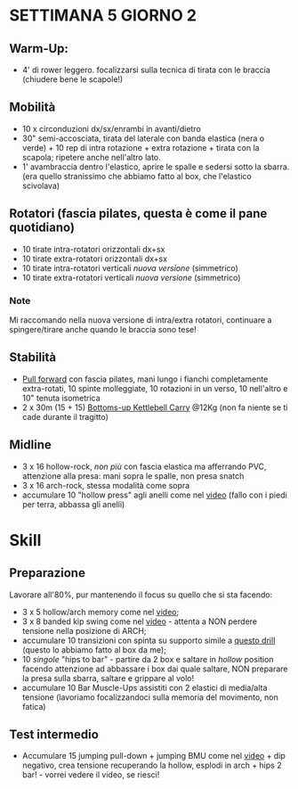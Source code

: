 # SETTIMANA 5 GIORNO 2

## Warm-Up:

 * 4' di rower leggero. focalizzarsi sulla tecnica di tirata con le braccia (chiudere bene le scapole!)

## Mobilità

 * 10 x circonduzioni dx/sx/enrambi in avanti/dietro 
 * 30" semi-accosciata, tirata del laterale con banda elastica (nera o verde) + 10 rep di intra rotazione + extra rotazione + tirata con la scapola; ripetere anche nell'altro lato.
 * 1' avambraccia dentro l'elastico, aprire le spalle e sedersi sotto la sbarra. (era quello stranissimo che abbiamo fatto al box, che l'elastico scivolava)

## Rotatori (fascia pilates, questa è come il pane quotidiano)

 * 10 tirate intra-rotatori orizzontali dx+sx
 * 10 tirate extra-rotatori orizzontali dx+sx
 * 10 tirate intra-rotatori verticali _nuova versione_ (simmetrico)
 * 10 tirate extra-rotatori verticali _nuova versione_ (simmetrico)

### Note

Mi raccomando nella nuova versione di intra/extra rotatori, continuare a spingere/tirare anche quando le braccia sono tese!

## Stabilità

 * [Pull forward](https://www.youtube.com/watch?v=K_ZwQLyueVg) con fascia pilates, mani lungo i fianchi completamente extra-rotati, 10 spinte molleggiate, 10 rotazioni in un verso, 10 nell'altro e 10" tenuta isometrica
 * 2 x 30m (15 + 15) [Bottoms-up Kettlebell Carry](https://www.youtube.com/watch?v=UpBzi0HIdAI) @12Kg (non fa niente se ti cade durante il tragitto)

## Midline

 * 3 x 16 hollow-rock, _non più_ con fascia elastica ma afferrando PVC, attenzione alla presa: mani sopra le spalle, non presa snatch
 * 3 x 16 arch-rock, stessa modalità come sopra
 * accumulare 10 "hollow press" agli anelli come nel [video](https://www.instagram.com/p/BhjGqRzj3D-/) (fallo con i piedi per terra, abbassa gli anelli) 

# Skill

## Preparazione

Lavorare all'80%, pur mantenendo il focus su quello che si sta facendo:

 * 3 x 5 hollow/arch memory come nel [video](https://www.instagram.com/p/CA4LyzhgBgX/);
 * 3 x 8 banded kip swing come nel [video](https://www.instagram.com/p/BjnI_7NjGF0/) - attenta a NON perdere tensione nella posizione di ARCH; 
 * accumulare 10 transizioni con spinta su supporto simile a [questo drill](https://www.instagram.com/p/BmHGfTXFQya/) (questo lo abbiamo fatto al box da me);
 * 10 _singole_ "hips to bar" - partire da 2 box e saltare in _hollow_ position facendo attenzione ad abbassare i box dai quale saltare, NON preparare la presa sulla sbarra, saltare e grippare al volo!
 * accumulare 10 Bar Muscle-Ups assistiti con 2 elastici di media/alta tensione (lavoriamo focalizzandoci sulla memoria del movimento, non fatica)

## Test intermedio

 * Accumulare 15 jumping pull-down + jumping BMU come nel [video](https://www.instagram.com/p/CDKKS2kA3ny/) + dip negativo, crea tensione recuperando la hollow, esplodi in arch + hips 2 bar! - vorrei vedere il video, se riesci!

